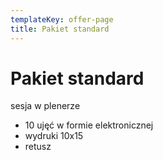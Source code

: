 ```yaml
---
templateKey: offer-page
title: Pakiet standard
---
```


# Pakiet standard

sesja w plenerze

- 10 ujęć w formie elektronicznej
- wydruki 10x15
- retusz
